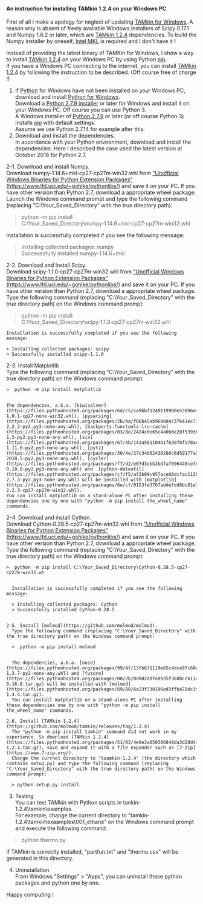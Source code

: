 #### An instruction for installing TAMkin 1.2.4 on your Windows PC

First of all I make a apology for neglect of updating [TAMkin for Windows](https://github.com/brhr-iwao/TAMkin_for_Windows/).
A reason why is absent of freely available Windows installers of Scipy 0.17.1 and Numpy 1.6.2 or later, which are [TAMkin 1.2.4](https://github.com/molmod/tamkin/releases/tag/1.2.4) dependencies.
To build the Numpy installer by oneself, [Intel MKL](https://software.intel.com/en-us/mkl) is required and I don't have it !

Instead of providing the latest binary of TAMKin for Windows, I show a way to install [TAMkin 1.2.4](https://github.com/molmod/tamkin/releases/tag/1.2.4) on your Windows PC by using Python  [pip](https://pypi.org/project/pip/).  
If you have a Windows PC connecting to the internet, you can install [TAMkin 1.2.4](https://github.com/molmod/tamkin/releases/tag/1.2.4) by following the instruction to be described. (Off course free of charge !)

1. If [Python](https://www.python.org/) for Windows have not been installed on your Windows PC, download and install [Python for Windows](https://www.python.org/downloads/windows/).  
Download a [Python 2.7.9 installer](https://www.python.org/downloads/release/python-279/) or later for Windows and install it on your Windows PC. Off course you can use Python 3.  
A Windows installer of [Python 2.7.9](https://www.python.org/downloads/release/python-279/) or later (or off course Python 3) installs [pip](https://pypi.org/project/pip/) with default settings.  
Assume we use Python 2.7.14 for example after this.
2. Download and install the dependencies.  
In accordance with your Python environment, download and install the dependencies. Here I described the case used the latest version at October 2018 for Python 2.7.  

  2-1. Download and install Numpy.  
  Download numpy‑1.14.6+mkl‑cp27‑cp27m‑win32.whl from ["Unofficial Windows Binaries for Python Extension Packages"(https://www.lfd.uci.edu/~gohlke/pythonlibs/)](https://www.lfd.uci.edu/~gohlke/pythonlibs/) and save it on your PC. If you have other version than Python 2.7, download a appropriate wheel package.  
  Launch the Windows command prompt and type the following command (replacing "C:\Your_Saved_Directory" with the true directory path):  
  
  >  python -m pip install C:\Your_Saved_Directory\numpy‑1.14.6+mkl‑cp27‑cp27m‑win32.whl


  Installation is successfully completed if you see the following message:

  > Installing collected packages: numpy  
  > Successsfully installed numpy-1.14.6+mkl  


  2-2. Download and Install Scipy.  
  Download scipy‑1.1.0‑cp27‑cp27m‑win32.whl from ["Unofficial Windows Binaries for Python Extension Packages"(https://www.lfd.uci.edu/~gohlke/pythonlibs/)](https://www.lfd.uci.edu/~gohlke/pythonlibs/) and save it on your PC. If you have other version than Python 2.7, download a appropriate wheel package.  
  Type the following command (replacing "C:\Your_Saved_Directory" with the true directory path) on the Windows command prompt:  

  >  python -m pip install C:\Your_Saved_Directory\scipy‑1.1.0‑cp27‑cp27m‑win32.whl

    Installation is successfully completed if you see the following message:

    > Installing collected packages: scipy  
    > Successfully installed scipy-1.1.0   


  2-3. Install Matplotlib  
    Type the following command (replacing "C:\Your_Saved_Directory" with the true directory path) on the Windows command prompt:  

    >  python -m pip install matplotlib   


    The dependencies, a.k.a. [kiwisolver](https://files.pythonhosted.org/packages/6d/c5/ca9bbf1249119900e53996ed1530f073a7ada3946495231eb92a6f1f737c/kiwisolver-1.0.1-cp27-none-win32.whl), [pyparsing](https://files.pythonhosted.org/packages/2b/4a/f06b45ab9690d4c37641ec776f7ad691974f4cf6943a73267475b05cbfca/pyparsing-2.2.2-py2.py3-none-any.whl), [backports.functools-lru-cache](https://files.pythonhosted.org/packages/03/8e/2424c0e65c4a066e28f539364deee49b6451f8fcd4f718fefa50cc3dcf48/backports.functools_lru_cache-1.5-py2.py3-none-any.whl), [six](https://files.pythonhosted.org/packages/67/4b/141a581104b1f6397bfa78ac9d43d8ad29a7ca43ea90a2d863fe3056e86a/six-1.11.0-py2.py3-none-any.whl), [pytz](https://files.pythonhosted.org/packages/30/4e/27c34b62430286c6d59177a0842ed90dc789ce5d1ed740887653b898779a/pytz-2018.5-py2.py3-none-any.whl), [cycler](https://files.pythonhosted.org/packages/f7/d2/e07d3ebb2bd7af696440ce7e754c59dd546ffe1bbe732c8ab68b9c834e61/cycler-0.10.0-py2.py3-none-any.whl) and  [python-dateutil](https://files.pythonhosted.org/packages/cf/f5/af2b09c957ace60dcfac112b669c45c8c97e32f94aa8b56da4c6d1682825/python_dateutil-2.7.3-py2.py3-none-any.whl) will be installed with [matplotlib](https://files.pythonhosted.org/packages/6e/cf/0153fe3767addefdd8bc81e7f41143477a8528ddec64544ef35d06f9a38a/matplotlib-2.2.3-cp27-cp27m-win32.whl).  
    You can install matplotlib on a stand-alone PC after installing these dependencies one by one with "python -m pip install the_wheel_name" commands.  

  2-4. Download and install Cython.  
    Download Cython‑0.28.5‑cp27‑cp27m‑win32.whl from ["Unofficial Windows Binaries for Python Extension Packages"(https://www.lfd.uci.edu/~gohlke/pythonlibs/)](https://www.lfd.uci.edu/~gohlke/pythonlibs/) and save it on your PC. If you have other version than Python 2.7, download a appropriate wheel package.  
    Type the following command (replacing "C:\Your_Saved_Directory" with the true directory path) on the Windows command prompt:  

    >  python -m pip install C:\Your_Saved_Directory\Cython-0.28.5-cp27-cp27m-win32.wh  


      Installation is successfully completed if you see the following message:

      > Installing collected packages: Cython  
      > Successfully installed Cython-0.28.5   


    2-5. Install [molmod](https://github.com/molmod/molmod).  
      Type the following command (replacing "C:\Your_Saved_Directory" with the true directory path) on the Windows command prompt:  

      >  python -m pip install molmod   


      The dependencies, a.k.a. [nose](https://files.pythonhosted.org/packages/99/4f/13fb671119e65c4dce97c60e67d3fd9e6f7f809f2b307e2611f4701205cb/nose-1.3.7-py2-none-any.whl) and [future](https://files.pythonhosted.org/packages/00/2b/8d082ddfed935f3608cc61140df6dcbf0edea1bc3ab52fb6c29ae3e81e85/future-0.16.0.tar.gz) will be installed with [molmod](https://files.pythonhosted.org/packages/89/80/6a23f730196ed3ffb478dc3f9ea047913c99091d301cc82f4820ecee095d/molmod-1.4.4.tar.gz).  
      You can install matplotlib on a stand-alone PC after installing these dependencies one by one with "python -m pip install the_wheel_name" commands.  

    2-6. Install [TAMkin 1.2.4](https://github.com/molmod/tamkin/releases/tag/1.2.4)  
      The "python -m pip install tamkin" command did not work in my experience. So download [TAMkin 1.2.4](https://files.pythonhosted.org/packages/51/03/4e9e3a050306849da3d20d4142806a6c58ab72763da25f6c85529c505b6a/tamkin-1.2.4.tar.gz), save and expand it with a file expander such as [7-zip](https://www.7-zip.org/).  
      Change the currnet directory to "taamkin-1.2.4" (the directory which contains setup.py) and type the following command (replacing "C:\Your_Saved_Directory" with the true directory path) on the Windows command prompt:

      > python setup.py install   


   3. Testing  
   You can test TAMkin with Python scripts in  tankin-1.2.4\tamkin\examples.  
   For example, change the current directory to "tamkin-1.2.4\tamkin\exaamples\001_ethane\" on the Windows command prompt and execute the following command:
   > python thermo.py  

   If TAMkin is correctly installed, "partfun.txt" and "thermo.csv" will be generated in this directory.

   4. Uninstallation  
   From Windows "Settings" > "Apps", you can uninstall these python packages and python one by one.  

   Happy computing !
